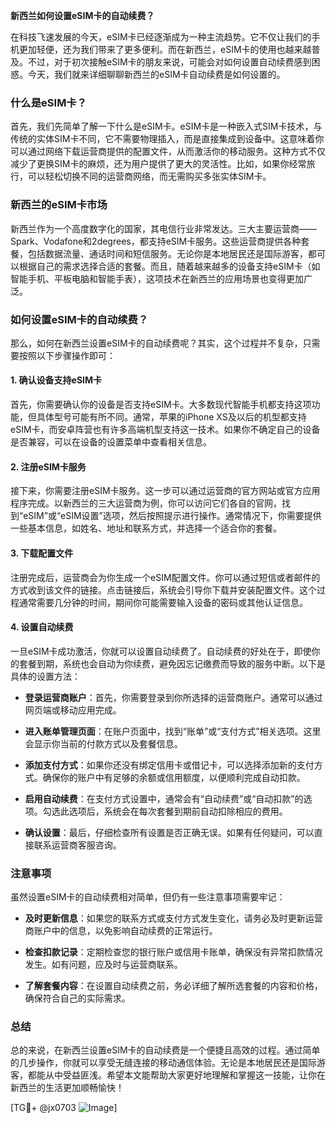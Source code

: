 **新西兰如何设置eSIM卡的自动续费？**

在科技飞速发展的今天，eSIM卡已经逐渐成为一种主流趋势。它不仅让我们的手机更加轻便，还为我们带来了更多便利。而在新西兰，eSIM卡的使用也越来越普及。不过，对于初次接触eSIM卡的朋友来说，可能会对如何设置自动续费感到困惑。今天，我们就来详细聊聊新西兰的eSIM卡自动续费是如何设置的。

### 什么是eSIM卡？

首先，我们先简单了解一下什么是eSIM卡。eSIM卡是一种嵌入式SIM卡技术，与传统的实体SIM卡不同，它不需要物理插入，而是直接集成到设备中。这意味着你可以通过网络下载运营商提供的配置文件，从而激活你的移动服务。这种方式不仅减少了更换SIM卡的麻烦，还为用户提供了更大的灵活性。比如，如果你经常旅行，可以轻松切换不同的运营商网络，而无需购买多张实体SIM卡。

### 新西兰的eSIM卡市场

新西兰作为一个高度数字化的国家，其电信行业非常发达。三大主要运营商——Spark、Vodafone和2degrees，都支持eSIM卡服务。这些运营商提供各种套餐，包括数据流量、通话时间和短信服务。无论你是本地居民还是国际游客，都可以根据自己的需求选择合适的套餐。而且，随着越来越多的设备支持eSIM卡（如智能手机、平板电脑和智能手表），这项技术在新西兰的应用场景也变得更加广泛。

### 如何设置eSIM卡的自动续费？

那么，如何在新西兰设置eSIM卡的自动续费呢？其实，这个过程并不复杂，只需要按照以下步骤操作即可：

#### 1. 确认设备支持eSIM卡

首先，你需要确认你的设备是否支持eSIM卡。大多数现代智能手机都支持这项功能，但具体型号可能有所不同。通常，苹果的iPhone XS及以后的机型都支持eSIM卡，而安卓阵营也有许多高端机型支持这一技术。如果你不确定自己的设备是否兼容，可以在设备的设置菜单中查看相关信息。

#### 2. 注册eSIM卡服务

接下来，你需要注册eSIM卡服务。这一步可以通过运营商的官方网站或官方应用程序完成。以新西兰的三大运营商为例，你可以访问它们各自的官网，找到“eSIM”或“eSIM设置”选项，然后按照提示进行操作。通常情况下，你需要提供一些基本信息，如姓名、地址和联系方式，并选择一个适合你的套餐。

#### 3. 下载配置文件

注册完成后，运营商会为你生成一个eSIM配置文件。你可以通过短信或者邮件的方式收到该文件的链接。点击链接后，系统会引导你下载并安装配置文件。这个过程通常需要几分钟的时间，期间你可能需要输入设备的密码或其他认证信息。

#### 4. 设置自动续费

一旦eSIM卡成功激活，你就可以设置自动续费了。自动续费的好处在于，即使你的套餐到期，系统也会自动为你续费，避免因忘记缴费而导致的服务中断。以下是具体的设置方法：

- **登录运营商账户**：首先，你需要登录到你所选择的运营商账户。通常可以通过网页端或移动应用完成。
  
- **进入账单管理页面**：在账户页面中，找到“账单”或“支付方式”相关选项。这里会显示你当前的付款方式以及套餐信息。

- **添加支付方式**：如果你还没有绑定信用卡或借记卡，可以选择添加新的支付方式。确保你的账户中有足够的余额或信用额度，以便顺利完成自动扣款。

- **启用自动续费**：在支付方式设置中，通常会有“自动续费”或“自动扣款”的选项。勾选此选项后，系统会在每次套餐到期前自动扣除相应的费用。

- **确认设置**：最后，仔细检查所有设置是否正确无误。如果有任何疑问，可以直接联系运营商客服咨询。

### 注意事项

虽然设置eSIM卡的自动续费相对简单，但仍有一些注意事项需要牢记：

- **及时更新信息**：如果您的联系方式或支付方式发生变化，请务必及时更新运营商账户中的信息，以免影响自动续费的正常运行。

- **检查扣款记录**：定期检查您的银行账户或信用卡账单，确保没有异常扣款情况发生。如有问题，应及时与运营商联系。

- **了解套餐内容**：在设置自动续费之前，务必详细了解所选套餐的内容和价格，确保符合自己的实际需求。

### 总结

总的来说，在新西兰设置eSIM卡的自动续费是一个便捷且高效的过程。通过简单的几步操作，你就可以享受无缝连接的移动通信体验。无论是本地居民还是国际游客，都能从中受益匪浅。希望本文能帮助大家更好地理解和掌握这一技能，让你在新西兰的生活更加顺畅愉快！

[TG💪+ @jx0703 ![Image](https://github.com/user-attachments/assets/dbca1d08-cadb-493c-b0ec-ad6f7a83f270)]